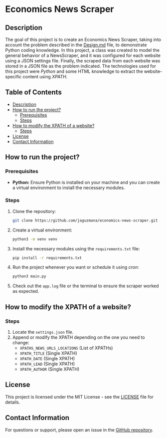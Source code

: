 # Economics News Scraper

## Description
The goal of this project is to create an Economics News Scraper, taking into account the problem described in the [Design.md](Design.md) file, to demonstrate Python coding knowledge. In this project, a class was created to model the general behavior of a NewsScraper, and it was configured for each website using a JSON settings file. Finally, the scraped data from each website was stored in a JSON file as the problem indicated. The technologies used for this project were *Python* and some HTML knowledge to extract the website-specific content using *XPATH*.

## Table of Contents
- [Description](#description)
- [How to run the project?](#how-to-run-the-project)
  - [Prerequisites](#prerequisites)
  - [Steps](#steps)
- [How to modify the XPATH of a website?](#how-to-modify-the-xpath-of-a-website)
  - [Steps](#steps-1)
- [License](#license)
- [Contact Information](#contact-information)

## How to run the project?

### Prerequisites
- **Python:** Ensure Python is installed on your machine and you can create a virtual environment to install the necessary modules.

### Steps
1. Clone the repository:
   ```bash
   git clone https://github.com/jaguzmana/economics-news-scraper.git
   ```
  
2. Create a virtual environment:
   ```bash
   python3 -m venv venv
   ```

3. Install the necessary modules using the `requirements.txt` file:
   ```bash
   pip install -r requirements.txt 
   ```

4. Run the project whenever you want or schedule it using *cron*:
   ```bash
   python3 main.py
   ```

5. Check out the `app.log` file or the terminal to ensure the scraper worked as expected.

## How to modify the XPATH of a website?

### Steps
1. Locate the `settings.json` file.
2. Append or modify the XPATH depending on the one you need to change:
   - `XPATHS_NEWS_URLS_LOCATIONS` (List of XPATHs)
   - `XPATH_TITLE` (Single XPATH)
   - `XPATH_DATE` (Single XPATH)
   - `XPATH_LEAD` (Single XPATH)
   - `XPATH_AUTHOR` (Single XPATH)
  
## License
This project is licensed under the MIT License - see the [LICENSE](LICENSE) file for details.

## Contact Information
For questions or support, please open an issue in the [GitHub repository](https://github.com/jaguzmana/economics-news-scraper/issues).
